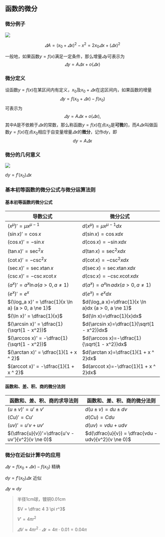 ## 函数的微分

### 微分例子

![](ff.png)

$$
\varDelta A = (x_0 + \varDelta x) ^2 - x ^2 = 2 x_0 \varDelta x + (\varDelta x) ^2
$$

一般地，如果函数$y = f(x)$满足一定条件，那么增量$\varDelta y$可表示为
$$
\varDelta y = A \varDelta x + o(\varDelta x)
$$

### 微分定义

设函数$y = f(x)$在某区间内有定义，$x_0$及$x_0 + \varDelta{x}$在这区间内，如果函数的增量
$$
\varDelta{y} = f(x_0 + \varDelta{x}) - f(x_0)
$$
可表示为
$$
\varDelta{y} = A \varDelta{x} + o(\varDelta{x}),
$$
其中A是不依赖于$\varDelta{x}$的常数，那么称函数$y = f(x)$在点$x_0$是**可微**的，而$A \varDelta{x}$叫做函数$y = f(x)$在点$x_0$相应于自变量增量$\varDelta{x}$的**微分**，记作$dy$，即
$$
dy = A \varDelta{x}
$$

### 微分的几何意义

![](dy.png)

$dy = f'(x_0)\varDelta{x}$

### 基本初等函数的微分公式与微分运算法则

#### 基本初等函数的微分公式

| 导数公式 | 微分公式 |
| --- | --- |
| $(x^\mu)'=\mu x^{\mu - 1}$ | $d(x^\mu)=\mu x^{\mu - 1}dx$ |
| $(\sin x)' = \cos x$ | $d(\sin x)=\cos xdx$ |
| $(\cos x)' = -\sin x$ | $d(\cos x)=-\sin xdx$ |
| $(\tan x)' = \sec^2x$ | $d(\tan x)=\sec^2xdx$ |
| $(\cot x)' = -\csc^2x$ | $d(\cot x)=-\csc^2xdx$ |
| $(\sec x)' = \sec x \tan x$ | $d(\sec x)=\sec x \tan xdx$ |
| $(\csc x)' = -\csc x \cot x$ | $d(\csc x)=-\csc x \cot xdx$ |
| $(a^x)' = a^x \ln a (a > 0, a \ne 1)$ | $d(a^x)=a^x \ln adx (a > 0, a \ne 1)$ |
| $(e^x)' = e^x$ | $d(e^x)=e^xdx$ |
| $(\log_a x)' = \dfrac{1}{x \ln a} (a > 0, a \ne 1)$ | $d(\log_a x)=\dfrac{1}{x \ln a}dx (a > 0, a \ne 1)$ |
| $(\ln x)' = \dfrac{1}{x}$ | $d(\ln x)=\dfrac{1}{x}dx$ |
| $(\arcsin x)' = \dfrac{1}{\sqrt{1 - x^2}}$ | $d(\arcsin x)=\dfrac{1}{\sqrt{1 - x^2}}dx$ |
| $(\arccos x)' = -\dfrac{1}{\sqrt{1 - x^2}}$ | $d(\arccos x)=-\dfrac{1}{\sqrt{1 - x^2}}dx$ |
| $(\arctan x)' = \dfrac{1}{1 + x ^ 2}$ | $d(\arctan x)=\dfrac{1}{1 + x ^ 2}dx$ |
| $(arccot x)' = -\dfrac{1}{1 + x ^ 2}$ | $d(arccot x)=-\dfrac{1}{1 + x ^ 2}dx$ |

#### 函数和、差、积、商的微分法则

| 函数和、差、积、商的求导法则 | 函数和、差、积、商的微分法则 |
| --- | --- |
| $(u \pm v)'=u' \pm v'$ | $d(u \pm v)=du \pm dv$ |
| $(Cu)'=Cu'$ | $d(Cu) = Cdu$ |
| $(uv)'=u'v + uv'$ | $d(uv) = vdu + udv$ |
| $(\dfrac{u}{v})'=\dfrac{u'v - uv'}{v^2}(v \ne 0)$ | $d(\dfrac{u}{v}) = \dfrac{vdu - udv}{v^2}(v \ne 0)$ |

### 微分在近似计算中的应用

$\varDelta{y} = f(x_0 + \varDelta{x}) - f(x_0)$    精确

$dy = f'(x_0)\varDelta{x}$    近似

$\varDelta{y} \approx dy$


> 半径1cm球，镀铜0.01cm
> 
> $V = \dfrac 4 3 \pi r^3$
> 
> $V' = 4\pi r^2$
> 
> $\varDelta V \approx 4 \pi r^2 \cdot \varDelta r = 4 \pi \cdot 0.01 = 0.04\pi$

















